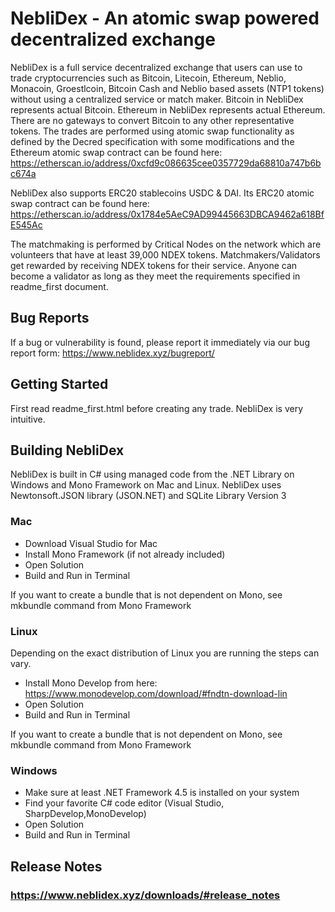 # NebliDex - An atomic swap powered decentralized exchange
NebliDex is a full service decentralized exchange that users can use to trade cryptocurrencies such as Bitcoin, Litecoin, Ethereum, Neblio, Monacoin, Groestlcoin, Bitcoin Cash and Neblio based assets (NTP1 tokens) without using a centralized service or match maker. Bitcoin in NebliDex represents actual Bitcoin. Ethereum in NebliDex represents actual Ethereum. There are no gateways to convert Bitcoin to any other representative tokens. The trades are performed using atomic swap functionality as defined by the Decred specification with some modifications and the Ethereum atomic swap contract can be found here: https://etherscan.io/address/0xcfd9c086635cee0357729da68810a747b6bc674a

NebliDex also supports ERC20 stablecoins USDC & DAI. Its ERC20 atomic swap contract can be found here:
https://etherscan.io/address/0x1784e5AeC9AD99445663DBCA9462a618BfE545Ac

The matchmaking is performed by Critical Nodes on the network which are volunteers that have at least 39,000 NDEX tokens. Matchmakers/Validators get rewarded by receiving NDEX tokens for their service. Anyone can become a validator as long as they meet the requirements specified in readme_first document.

## Bug Reports
If a bug or vulnerability is found, please report it immediately via our bug report form: https://www.neblidex.xyz/bugreport/

## Getting Started
First read readme_first.html before creating any trade. NebliDex is very intuitive.

## Building NebliDex
NebliDex is built in C# using managed code from the .NET Library on Windows and Mono Framework on Mac and Linux.
NebliDex uses Newtonsoft.JSON library (JSON.NET) and SQLite Library Version 3
### Mac
* Download Visual Studio for Mac
* Install Mono Framework (if not already included)
* Open Solution
* Build and Run in Terminal

If you want to create a bundle that is not dependent on Mono, see mkbundle command from Mono Framework

### Linux
Depending on the exact distribution of Linux you are running the steps can vary.
* Install Mono Develop from here: https://www.monodevelop.com/download/#fndtn-download-lin
* Open Solution
* Build and Run in Terminal

If you want to create a bundle that is not dependent on Mono, see mkbundle command from Mono Framework

### Windows
* Make sure at least .NET Framework 4.5 is installed on your system
* Find your favorite C# code editor (Visual Studio, SharpDevelop,MonoDevelop)
* Open Solution
* Build and Run in Terminal

## Release Notes
### https://www.neblidex.xyz/downloads/#release_notes
